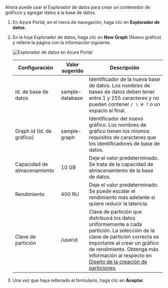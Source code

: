 Ahora puede usar el Explorador de datos para crear un contenedor de gráficos y agregar datos a la base de datos. 

1. En Azure Portal, en el menú de navegación, haga clic en **Explorador de datos**. 
2. En la hoja Explorador de datos, haga clic en **New Graph** (Nuevo gráfico) y rellene la página con la información siguiente.

    ![Explorador de datos en Azure Portal](./media/cosmosdb-create-graph/azure-cosmosdb-data-explorer.png)

    Configuración|Valor sugerido|Descripción
    ---|---|---
    Id. de base de datos|sample-database|Identificador de la nueva base de datos. Los nombres de bases de datos deben tener entre 1 y 255 caracteres y no pueden contener `/ \ # ?` o un espacio al final.
    Graph id (Id. de gráfico)|sample-graph|Identificador del nuevo gráfico. Los nombres de gráfico tienen los mismos requisitos de caracteres que los identificadores de base de datos.
    Capacidad de almacenamiento| 10 GB|Deje el valor predeterminado. Se trata de la capacidad de almacenamiento de la base de datos.
    Rendimiento|400 RU|Deje el valor predeterminado. Se puede escalar el rendimiento más adelante si quiere reducir la latencia.
    Clave de partición|/userid|Clave de partición que distribuirá los datos uniformemente a cada partición. La selección de la clave de partición correcta es importante al crear un gráfico de rendimiento. Obtenga más información al respecto en [Diseño de la creación de particiones](../articles/cosmos-db/partition-data.md#designing-for-partitioning).

3. Una vez que haya rellenado el formulario, haga clic en **Aceptar**.
